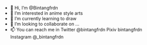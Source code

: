 - 👋 Hi, I’m @Bintangfrdn
- 👀 I’m interested in anime style arts
- 🌱 I’m currently learning to draw
- 💞️ I’m looking to collaborate on ...
- 📫 You can reach me in 
Twitter @bintangfrdn 
Pixiv bintangfrdn
Instagram @_bintangfrdn

<!---
Bintangfrdn/Bintangfrdn is a ✨ special ✨ repository because its `README.md` (this file) appears on your GitHub profile.
You can click the Preview link to take a look at your changes.
--->
